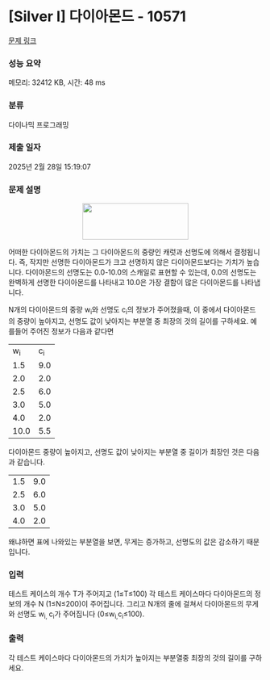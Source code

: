 # [Silver I] 다이아몬드 - 10571 

[문제 링크](https://www.acmicpc.net/problem/10571) 

### 성능 요약

메모리: 32412 KB, 시간: 48 ms

### 분류

다이나믹 프로그래밍

### 제출 일자

2025년 2월 28일 15:19:07

### 문제 설명

<p style="text-align:center"><img alt="" src="https://www.acmicpc.net/upload/images2/diamond.png" style="height:72px; width:210px"></p>

<p>어떠한 다이아몬드의 가치는 그 다이아몬드의 중량인 캐럿과 선명도에 의해서 결정됩니다. 즉, 작지만 선명한 다이아몬드가 크고 선명하지 않은 다이아몬드보다는 가치가 높습니다. 다이아몬드의 선명도는 0.0-10.0의 스캐일로 표현할 수 있는데, 0.0의 선명도는 완벽하게 선명한 다이아몬드를 나타내고 10.0은 가장 결함이 많은 다이아몬드를 나타냅니다.</p>

<p>N개의 다이아몬드의 중량 w<sub>i</sub>와 선명도 c<sub>i</sub>의 정보가 주어졌을때, 이 중에서 다이아몬드의 중량이 높아지고, 선명도 값이 낮아지는 부분열 중 최장의 것의 길이를 구하세요. 예를들어 주어진 정보가 다음과 같다면</p>

<table class="table table-bordered" style="width: 30%;">
	<tbody>
		<tr>
			<td>w<sub>i</sub></td>
			<td>c<sub>i</sub></td>
		</tr>
		<tr>
			<td>1.5</td>
			<td>9.0</td>
		</tr>
		<tr>
			<td>2.0</td>
			<td>2.0</td>
		</tr>
		<tr>
			<td>2.5</td>
			<td>6.0</td>
		</tr>
		<tr>
			<td>3.0</td>
			<td>5.0</td>
		</tr>
		<tr>
			<td>4.0</td>
			<td>2.0</td>
		</tr>
		<tr>
			<td>10.0</td>
			<td>5.5</td>
		</tr>
	</tbody>
</table>

<p>다이아몬드 중량이 높아지고, 선명도 값이 낮아지는 부분열 중 길이가 최장인 것은 다음과 같습니다.</p>

<table class="table table-bordered" style="width: 30%;">
	<tbody>
		<tr>
			<td>1.5</td>
			<td>9.0</td>
		</tr>
		<tr>
			<td>2.5</td>
			<td>6.0</td>
		</tr>
		<tr>
			<td>3.0</td>
			<td>5.0</td>
		</tr>
		<tr>
			<td>4.0</td>
			<td>2.0</td>
		</tr>
	</tbody>
</table>

<p>왜냐하면 표에 나와있는 부분열을 보면, 무게는 증가하고, 선명도의 값은 감소하기 때문입니다.</p>

### 입력 

 <p>테스트 케이스의 개수 T가 주어지고 (1≤T≤100) 각 테스트 케이스마다 다이아몬드의 정보의 개수 N (1≤N≤200)이 주어집니다. 그리고 N개의 줄에 걸쳐서 다이아몬드의 무게와 선명도 w<sub>i, </sub>c<sub>i</sub>가 주어집니다 (0≤w<sub>i,</sub>c<sub>i</sub>≤100).</p>

### 출력 

 <p>각 테스트 케이스마다 다이아몬드의 가치가 높아지는 부분열중 최장의 것의 길이를 구하세요.</p>


